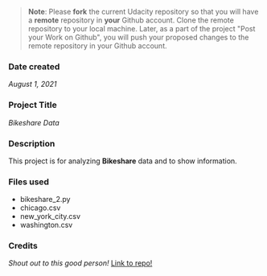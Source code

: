 >**Note**: Please **fork** the current Udacity repository so that you will have a **remote** repository in **your** Github account. Clone the remote repository to your local machine. Later, as a part of the project "Post your Work on Github", you will push your proposed changes to the remote repository in your Github account.

### Date created
*August 1, 2021*

### Project Title
*Bikeshare Data*

### Description
This project is for analyzing **Bikeshare** data and to show information.

### Files used
* bikeshare_2.py
* chicago.csv
* new_york_city.csv
* washington.csv

### Credits
*Shout out to this good person!*
[Link to repo!](https://github.com/udacity/course-collaboration-travel-plans.git)
